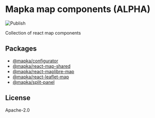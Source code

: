 # Mapka map components (ALPHA)

![Publish](https://github.com/mapka-dev/web-components/actions/workflows/publish.yaml/badge.svg)

Collection of react map components

## Packages

- [@mapka/configurator](packages/configurator/README.md)
- [@mapka/react-map-shared](packages/react-map-shared/README.md)
- [@mapka/react-maplibre-map](packages/react-maplibre-map/README.md)
- [@mapka/react-leaflet-map](packages/react-leaflet-map/README.md)
- [@mapka/split-panel](packages/split-panel/README.md)

## License

Apache-2.0

